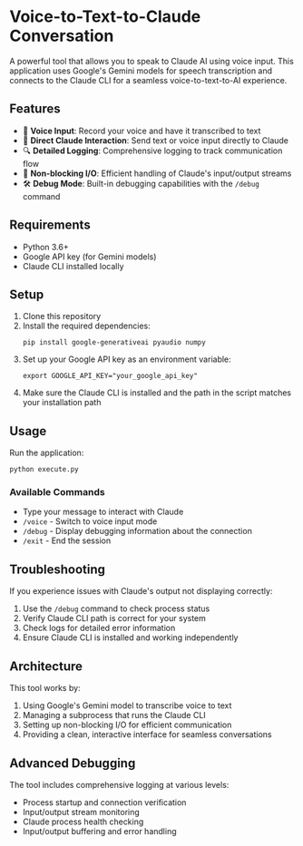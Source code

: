# Voice-to-Text-to-Claude Conversation

A powerful tool that allows you to speak to Claude AI using voice input. This application uses Google's Gemini models for speech transcription and connects to the Claude CLI for a seamless voice-to-text-to-AI experience.

## Features

- 🎤 **Voice Input**: Record your voice and have it transcribed to text
- 💬 **Direct Claude Interaction**: Send text or voice input directly to Claude
- 🔍 **Detailed Logging**: Comprehensive logging to track communication flow
- 🔄 **Non-blocking I/O**: Efficient handling of Claude's input/output streams
- 🛠️ **Debug Mode**: Built-in debugging capabilities with the `/debug` command

## Requirements

- Python 3.6+
- Google API key (for Gemini models)
- Claude CLI installed locally

## Setup

1. Clone this repository
2. Install the required dependencies:
   ```
   pip install google-generativeai pyaudio numpy
   ```
3. Set up your Google API key as an environment variable:
   ```
   export GOOGLE_API_KEY="your_google_api_key"
   ```
4. Make sure the Claude CLI is installed and the path in the script matches your installation path

## Usage

Run the application:
```
python execute.py
```

### Available Commands

- Type your message to interact with Claude
- `/voice` - Switch to voice input mode
- `/debug` - Display debugging information about the connection
- `/exit` - End the session

## Troubleshooting

If you experience issues with Claude's output not displaying correctly:

1. Use the `/debug` command to check process status
2. Verify Claude CLI path is correct for your system
3. Check logs for detailed error information
4. Ensure Claude CLI is installed and working independently

## Architecture

This tool works by:
1. Using Google's Gemini model to transcribe voice to text
2. Managing a subprocess that runs the Claude CLI
3. Setting up non-blocking I/O for efficient communication
4. Providing a clean, interactive interface for seamless conversations

## Advanced Debugging

The tool includes comprehensive logging at various levels:
- Process startup and connection verification
- Input/output stream monitoring
- Claude process health checking
- Input/output buffering and error handling
